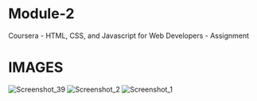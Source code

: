 # Module-2
Coursera - HTML, CSS, and Javascript for Web Developers - Assignment

# IMAGES
![Screenshot_39](https://user-images.githubusercontent.com/86996274/173820293-55f0790c-c022-46ea-91ee-9f5910f742ed.png)
![Screenshot_2](https://user-images.githubusercontent.com/86996274/173820297-931a268a-1386-432e-861e-ce520f59a0ef.png)
![Screenshot_1](https://user-images.githubusercontent.com/86996274/173820299-73150bc9-3811-4333-b30e-2527c745cd76.png)
